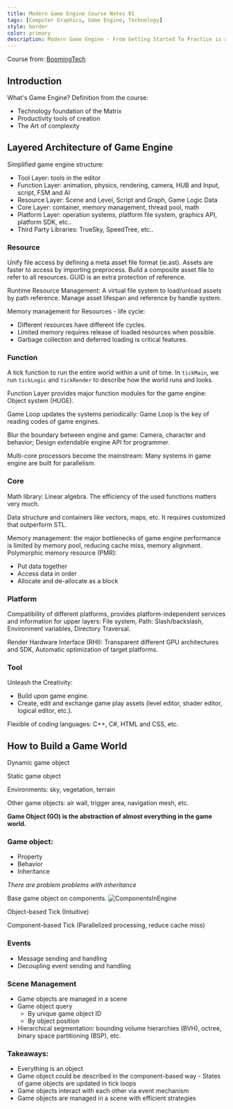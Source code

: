 ```yaml
---
title: Modern Game Engine Course Notes 01
tags: [Computer Graphics, Game Engine, Technology]
style: border
color: primary
description: Modern Game Engine - From Getting Started To Practice is a free public course about game engine, which covers the basics components of the modern game engine. 
---
```


Course from: [BoomingTech](https://games104.boomingtech.com/sc/)

## Introduction

What's Game Engine? Definition from the course:
- Technology foundation of the Matrix
- Productivity tools of creation
- The Art of complexity

## Layered Architecture of Game Engine

Simplified game engine structure:
 - Tool Layer: tools in the editor
 - Function Layer: animation, physics, rendering, camera, HUB and Input, script, FSM and AI
 - Resource Layer: Scene and Level, Script and Graph, Game Logic Data
 - Core Layer: container, memory management, thread pool, math
 - Platform Layer: operation systems, platform file system, graphics API, platform SDK, etc..
 - Third Party Libraries: TrueSky, SpeedTree, etc..

### Resource

Unify file access by defining a meta asset file format (ie.ast).
Assets are faster to access by importing preprocess.
Build a composite asset file to refer to all resources.
GUID is an extra protection of reference.

Runtime Resource Management: A virtual file system to load/unload assets by path reference. Manage asset lifespan and reference by handle system.

Memory management for Resources - life cycle: 
- Different resources have different life cycles. 
- Limited memory requires release of loaded resources when possible. 
- Garbage collection and deferred loading is critical features.

### Function

A tick function to run the entire world within a unit of time. In `tickMain`, we run `tickLogic` and `tickRender` to describe how the world runs and looks. 

Function Layer provides major function modules for the game engine: Object system (HUGE).

Game Loop updates the systems periodically: Game Loop is the key of reading codes of game engines.

Blur the boundary between engine and game: Camera, character and behavior; Design extendable engine API for programmer.

Multi-core processors become the mainstream: Many systems in game engine are built for parallelism.

### Core

Math library: Linear algebra. The efficiency of the used functions matters very much.

Data structure and containers like vectors, maps, etc. It requires customized that outperform STL.

Memory management: the major bottlenecks of game engine performance is limited by memory pool, reducing cache miss, memory alignment. 
Polymorphic memory resource (PMR): 

- Put data together
- Access data in order
- Allocate and de-allocate as a block

### Platform

Compatibility of different platforms, provides platform-independent services and information for upper layers: File system, Path: Slash/backslash, Environment variables, Directory Traversal.

Render Hardware Interface (RHI): Transparent different GPU architectures and SDK, Automatic optimization of target platforms. 

### Tool 

Unleash the Creativity:
 - Build upon game engine.
 - Create, edit and exchange game play assets (level editor, shader editor, logical editor, etc.).

Flexible of coding languages: C++, C#, HTML and CSS, etc.


## How to Build a Game World

Dynamic game object

Static game object 

Environments: sky, vegetation, terrain

Other game objects: air wall, trigger area, navigation mesh, etc.

**Game Object (GO) is the abstraction of almost everything in the game world.**

### Game object:

- Property
- Behavior
- Inheritance

*There are problem problems with inheritance*

Base game object on components.
![ComponentsInEngine]({{site.baseurl}}/assets/GameEngine/ComponentsInEngine.png)

Object-based Tick (Intuitive)

Component-based Tick (Parallelized processing, reduce cache miss)

### Events

- Message sending and handling
- Decoupling event sending and handling

### Scene Management

- Game objects are managed in a scene
- Game object query
    - By unique game object ID
    - By object position
- Hierarchical segmentation: bounding volume hierarchies (BVH), octree, binary space partitioning (BSP), etc.

### Takeaways:

- Everything is an object
- Game object could be described in the component-based way - States of game objects are updated in tick loops
- Game objects interact with each other via event mechanism 
- Game objects are managed in a scene with efficient strategies

